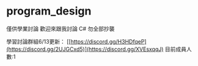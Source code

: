 # program_design
僅供學業討論
歡迎來跟我討論 C#
勿全部抄襲

學習討論群組6/13更新： 
[[https://discord.gg/H3HDfqeP](https://discord.gg/2UJGCxd5)](https://discord.gg/XVEsxqqJ)
目前成員人數:1
